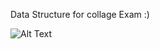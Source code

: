 Data Structure for collage Exam :)

![Alt Text](https://img.icons8.com/dusk/64/java-coffee-cup-logo.png)
